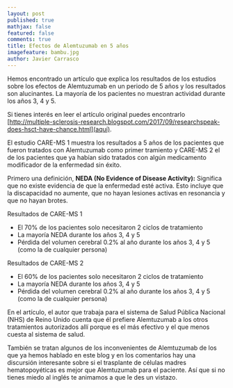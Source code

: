 ```yaml
---
layout: post
published: true
mathjax: false
featured: false
comments: true
title: Efectos de Alemtuzumab en 5 años
imagefeature: bambu.jpg
author: Javier Carrasco
---
```

Hemos encontrado un artículo que explica los resultados de los estudios sobre los efectos de Alemtuzumab en un periodo de 5 años y los resultados son alucinantes. La mayoría de los pacientes no muestran actividad durante los años 3, 4 y 5.

Si tienes interés en leer el artículo original puedes encontrarlo [http://multiple-sclerosis-research.blogspot.com/2017/09/researchspeak-does-hsct-have-chance.html](aquí).

El estudio CARE-MS 1 muestra los resultados a 5 años de los pacientes que fueron tratados con Alemtuzumab como primer tramiento y CARE-MS 2 el de los pacientes que ya habían sido tratados con algún medicamento modificador de la enfermedad sin éxito.

Primero una definición, **NEDA (No Evidence of Disease Activity):** Significa que no existe evidencia de que la enfermedad esté activa. Esto incluye que la discapacidad no aumente, que no hayan lesiones activas en resonancia y que no hayan brotes.

Resultados de CARE-MS 1
- El 70% de los pacientes solo necesitaron 2 ciclos de tratamiento
- La mayoría NEDA durante los años 3, 4 y 5
- Pérdida del volumen cerebral 0.2% al año durante los años 3, 4 y 5 (como la de cualquier persona)

Resultados de CARE-MS 2
- El 60% de los pacientes solo necesitaron 2 ciclos de tratamiento
- La mayoría NEDA durante los años 3, 4 y 5
- Pérdida del volumen cerebral 0.2% al año durante los años 3, 4 y 5 (como la de cualquier persona)

En el artículo, el autor que trabaja para el sistema de Salud Pública Nacional (NHS) de Reino Unido cuenta que él prefiere Alemtuzumab a los otros tratamientos autorizados allí porque es el más efectivo y el que menos cuesta al sistema de salud. 

También se tratan algunos de los inconvenientes de Alemtuzumab de los que ya hemos hablado en este blog y en los comentarios hay una discursión interesante sobre si el trasplante de células madres hematopoyéticas es mejor que Alemtuzumab para el paciente. Así que si no tienes miedo al inglés te animamos a que le des un vistazo.
